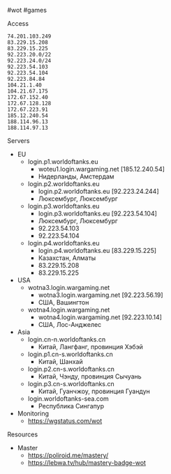 #wot #games

Access
```
74.201.103.249
83.229.15.208
83.229.15.225
92.223.20.0/22
92.223.24.0/24
92.223.54.103
92.223.54.104
92.223.84.84
104.21.1.40
104.21.67.175
172.67.152.40
172.67.128.128
172.67.223.91
185.12.240.54
188.114.96.13
188.114.97.13
```

Servers
- EU
	- login.p1.worldoftanks.eu
		- woteu1.login.wargaming.net [185.12.240.54]
		- Нидерланды, Амстердам
	- login.p2.worldoftanks.eu
		- login.p2.worldoftanks.eu [92.223.24.244]
		- Люксембург, Люксембург
	- login.p3.worldoftanks.eu
		- login.p3.worldoftanks.eu [92.223.54.104]
		- Люксембург, Люксембург
		- 92.223.54.103
		- 92.223.54.104
	- login.p4.worldoftanks.eu
		- login.p4.worldoftanks.eu [83.229.15.225]
		- Казахстан, Алматы
		- 83.229.15.208
		- 83.229.15.225
- USA
	- wotna3.login.wargaming.net
		- wotna3.login.wargaming.net [92.223.56.19]
		- США, Вашингтон
	- wotna4.login.wargaming.net
		- wotna4.login.wargaming.net [92.223.10.14]
		- США, Лос-Анджелес
- Asia
	- login.cn-n.worldoftanks.cn
		- Китай, Лангфанг, провинция Хэбэй
	- login.p1.cn-s.worldoftanks.cn
		- Китай, Шанхай
	- login.p2.cn-s.worldoftanks.cn
		- Китай, Чэнду, провинция Сычуань
	- login.p3.cn-s.worldoftanks.cn
		- Китай, Гуанчжоу, провинция Гуандун
	- login.worldoftanks-sea.com
		- Республика Сингапур
- Monitoring
	- https://wgstatus.com/wot

Resources
- Master
	- https://poliroid.me/mastery/
	- https://lebwa.tv/hub/mastery-badge-wot